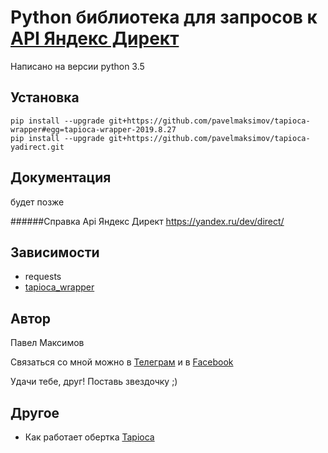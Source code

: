 # Python библиотека для запросов к [API Яндекс Директ](https://yandex.ru/dev/direct/)

Написано на версии python 3.5

## Установка
```
pip install --upgrade git+https://github.com/pavelmaksimov/tapioca-wrapper#egg=tapioca-wrapper-2019.8.27
pip install --upgrade git+https://github.com/pavelmaksimov/tapioca-yadirect.git
```

## Документация

будет позже

######Справка Api Яндекс Директ https://yandex.ru/dev/direct/


## Зависимости
- requests 
- [tapioca_wrapper](https://github.com/pavelmaksimov/tapioca-wrapper.git#egg=tapioca-wrapper-2019.8.27) 

## Автор
Павел Максимов

Связаться со мной можно в 
[Телеграм](https://t.me/pavel_maksimow) 
и в 
[Facebook](https://www.facebook.com/pavel.maksimow)

Удачи тебе, друг! Поставь звездочку ;)

## Другое
- Как работает обертка [Tapioca](http://tapioca-wrapper.readthedocs.org/en/stable/quickstart.html)
